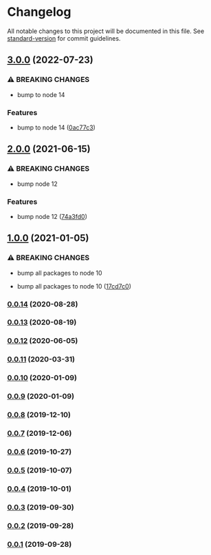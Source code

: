 # Changelog

All notable changes to this project will be documented in this file. See [standard-version](https://github.com/conventional-changelog/standard-version) for commit guidelines.

## [3.0.0](https://github.com/kellyselden/faltest/compare/lifecycle-only@2.0.0...lifecycle-only@3.0.0) (2022-07-23)


### ⚠ BREAKING CHANGES

* bump to node 14

### Features

* bump to node 14 ([0ac77c3](https://github.com/kellyselden/faltest/commit/0ac77c3b980a3c6835b77c9557e511ba13fc1b59))

## [2.0.0](https://github.com/kellyselden/faltest/compare/lifecycle-only@1.0.0...lifecycle-only@2.0.0) (2021-06-15)


### ⚠ BREAKING CHANGES

* bump node 12

### Features

* bump node 12 ([74a3fd0](https://github.com/kellyselden/faltest/commit/74a3fd06f787685cf543d5725f0b45ae4215fcf5))

## [1.0.0](https://github.com/kellyselden/faltest/compare/lifecycle-only@0.0.14...lifecycle-only@1.0.0) (2021-01-05)


### ⚠ BREAKING CHANGES

* bump all packages to node 10

* bump all packages to node 10 ([17cd7c0](https://github.com/kellyselden/faltest/commit/17cd7c0173a4c57e15b1b187b73411c4e466b9b0))

### [0.0.14](https://github.com/kellyselden/faltest/compare/lifecycle-only@0.0.13...lifecycle-only@0.0.14) (2020-08-28)

### [0.0.13](https://github.com/kellyselden/faltest/compare/lifecycle-only@0.0.12...lifecycle-only@0.0.13) (2020-08-19)

### [0.0.12](https://github.com/CrowdStrike/faltest/compare/lifecycle-only@0.0.11...lifecycle-only@0.0.12) (2020-06-05)

### [0.0.11](https://github.com/CrowdStrike/faltest/compare/lifecycle-only@0.0.10...lifecycle-only@0.0.11) (2020-03-31)

### [0.0.10](https://github.com/CrowdStrike/faltest/compare/lifecycle-only@0.0.9...lifecycle-only@0.0.10) (2020-01-09)

### [0.0.9](https://github.com/CrowdStrike/faltest/compare/lifecycle-only@0.0.8...lifecycle-only@0.0.9) (2020-01-09)

### [0.0.8](https://github.com/CrowdStrike/faltest/compare/lifecycle-only@0.0.7...0.0.8) (2019-12-10)

### [0.0.7](https://github.com/CrowdStrike/faltest/compare/lifecycle-only@0.0.6...0.0.7) (2019-12-06)

### [0.0.6](https://github.com/CrowdStrike/faltest/compare/lifecycle-only@0.0.5...0.0.6) (2019-10-27)

### [0.0.5](https://github.com/CrowdStrike/faltest/compare/lifecycle-only@0.0.4...0.0.5) (2019-10-07)

### [0.0.4](https://github.com/CrowdStrike/faltest/compare/lifecycle-only@0.0.3...0.0.4) (2019-10-01)

### [0.0.3](https://github.com/CrowdStrike/faltest/compare/lifecycle-only@0.0.2...0.0.3) (2019-09-30)

### [0.0.2](https://github.com/CrowdStrike/faltest/compare/lifecycle-only@0.0.1...0.0.2) (2019-09-28)

### [0.0.1](https://github.com/CrowdStrike/faltest/compare/lifecycle-only@0.0.0...0.0.1) (2019-09-28)
